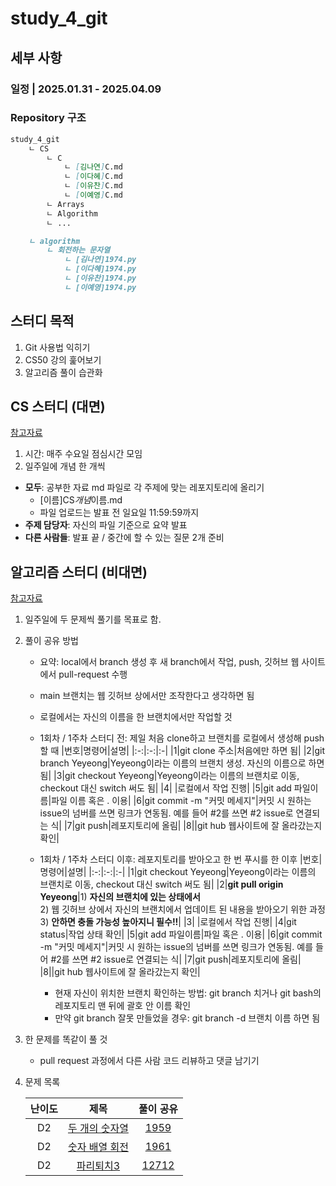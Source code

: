 # study_4_git

## 세부 사항

### 일정 | 2025.01.31 - 2025.04.09

### Repository 구조

```Markdown
study_4_git
    ㄴ CS
        ㄴ C
            ㄴ [김나연]C.md
            ㄴ [이다혜]C.md
            ㄴ [이유찬]C.md
            ㄴ [이예영]C.md
        ㄴ Arrays
        ㄴ Algorithm
        ㄴ ...

    ㄴ algorithm
        ㄴ 회전하는 문자열
            ㄴ [김나연]1974.py
            ㄴ [이다혜]1974.py
            ㄴ [이유찬]1974.py
            ㄴ [이예영]1974.py
```

## 스터디 목적

1. Git 사용법 익히기
2. CS50 강의 훑어보기
3. 알고리즘 풀이 습관화

## CS 스터디 (대면)

[참고자료](https://www.youtube.com/watch?v=cwtpLIWylAw&list=PLhQjrBD2T381WAHyx1pq-sBfykqMBI7V4)

1. 시간: 매주 수요일 점심시간 모임
2. 일주일에 개념 한 개씩

- **모두**: 공부한 자료 md 파일로 각 주제에 맞는 레포지토리에 올리기
  - [이름]CS*개념*이름.md
  - 파일 업로드는 발표 전 일요일 11:59:59까지
- **주제 담당자**: 자신의 파일 기준으로 요약 발표
- **다른 사람들**: 발표 끝 / 중간에 할 수 있는 질문 2개 준비

## 알고리즘 스터디 (비대면)

[참고자료](https://swexpertacademy.com/main/main.do)

1. 일주일에 두 문제씩 풀기를 목표로 함.
2. 풀이 공유 방법
   - 요약: local에서 branch 생성 후 새 branch에서 작업, push, 깃허브 웹 사이트에서 pull-request 수행
   - main 브랜치는 웹 깃허브 상에서만 조작한다고 생각하면 됨
   - 로컬에서는 자신의 이름을 한 브랜치에서만 작업할 것
   - 1회차 / 1주차 스터디 전: 제일 처음 clone하고 브랜치를 로컬에서 생성해 push할 때
     |번호|명령어|설명|
     |:-:|:-:|:-|
     |1|git clone 주소|처음에만 하면 됨|
     |2|git branch Yeyeong|Yeyeong이라는 이름의 브랜치 생성. 자신의 이름으로 하면 됨|
     |3|git checkout Yeyeong|Yeyeong이라는 이름의 브랜치로 이동, checkout 대신 switch 써도 됨|
     |4| |로컬에서 작업 진행|
     |5|git add 파일이름|파일 이름 혹은 . 이용|
     |6|git commit -m "커밋 메세지"|커밋 시 원하는 issue의 넘버를 쓰면 링크가 연동됨. 예를 들어 #2를 쓰면 #2 issue로 연결되는 식|
     |7|git push|레포지토리에 올림|
     |8||git hub 웹사이트에 잘 올라갔는지 확인|

     
   - 1회차 / 1주차 스터디 이후: 레포지토리를 받아오고 한 번 푸시를 한 이후
     |번호|명령어|설명|
     |:-:|:-:|:-|
     |1|git checkout Yeyeong|Yeyeong이라는 이름의 브랜치로 이동, checkout 대신 switch 써도 됨|
     |2|**git pull origin Yeyeong**|1) **자신의 브랜치에 있는 상태에서**<br>2) 웹 깃허브 상에서 자신의 브랜치에서 업데이트 된 내용을 받아오기 위한 과정<br>3) **안하면 충돌 가능성 높아지니 필수!!**|
     |3| |로컬에서 작업 진행|
     |4|git status|작업 상태 확인|
     |5|git add 파일이름|파일 혹은 . 이용|
     |6|git commit -m "커밋 메세지"|커밋 시 원하는 issue의 넘버를 쓰면 링크가 연동됨. 예를 들어 #2를 쓰면 #2 issue로 연결되는 식|
     |7|git push|레포지토리에 올림|
     |8||git hub 웹사이트에 잘 올라갔는지 확인|
        - 현재 자신이 위치한 브랜치 확인하는 방법: git branch 치거나 git bash의 레포지토리 맨 뒤에 괄호 안 이름 확인
        - 만약 git branch 잘못 만들었을 경우: git branch -d 브랜치 이름 하면 됨
3. 한 문제를 똑같이 풀 것

    - pull request 과정에서 다른 사람 코드 리뷰하고 댓글 남기기
4. 문제 목록

   |난이도|제목|풀이 공유|
   |:-:|:-:|:-:|
   |D2|[두 개의 숫자열](https://swexpertacademy.com/main/talk/solvingClub/problemView.do?solveclubId=AZPceq6qYUoDFAWB&contestProbId=AV5PpoFaAS4DFAUq&probBoxId=AZPi59NKxvoDFAWB&type=PROBLEM&problemBoxTitle=%EC%95%8C%EA%B3%A0%EB%A6%AC%EC%A6%98+Track+%28%EB%82%9C%EC%9D%B4%EB%8F%84+%EC%A4%91%29&problemBoxCnt=3)|[1959](https://github.com/Yeyeong99/study_4_git/tree/main/Algorithm/1959)|
   |D2|[숫자 배열 회전](https://swexpertacademy.com/main/talk/solvingClub/problemView.do?solveclubId=AZPceq6qYUoDFAWB&contestProbId=AV5Pq-OKAVYDFAUq&probBoxId=AZPi59NKxvoDFAWB&type=PROBLEM&problemBoxTitle=%EC%95%8C%EA%B3%A0%EB%A6%AC%EC%A6%98+Track+%28%EB%82%9C%EC%9D%B4%EB%8F%84+%EC%A4%91%29&problemBoxCnt=3)|[1961](https://github.com/Yeyeong99/study_4_git/tree/main/Algorithm/1961)|
   |D2|[파리퇴치3](https://swexpertacademy.com/main/talk/solvingClub/problemView.do?solveclubId=AZPceq6qYUoDFAWB&contestProbId=AXuARWAqDkQDFARa&probBoxId=AZPi59NKxvoDFAWB&type=USER&problemBoxTitle=%EC%95%8C%EA%B3%A0%EB%A6%AC%EC%A6%98+Track+%28%EB%82%9C%EC%9D%B4%EB%8F%84+%EC%A4%91%29&problemBoxCnt=3)|[12712]()|
   
